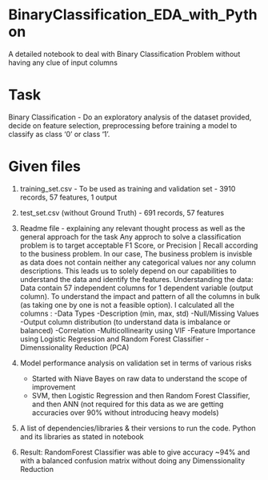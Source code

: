 # BinaryClassification_EDA_with_Python
A detailed notebook to deal with Binary Classification Problem without having any clue of input columns

# Task
Binary Classification - Do an exploratory analysis of the dataset provided, decide on feature selection, preprocessing before training a model to classify as class ‘0’ or class ‘1’.

# Given files 
1.	training_set.csv - To be used as training and validation set - 3910 records, 57 features, 1 output
2.	test_set.csv (without Ground Truth) - 691 records, 57 features

1.	Readme file - explaining any relevant thought process as well as the general approach for the task
    Any approch to solve a classification problem is to target acceptable F1 Score, or Precision | Recall according to the business problem.
    In our case, The business problem is invisble as data does not contain neither any categorical values nor any column descriptions. This leads us to solely depend on     our capabilities to understand the data and identify the features.
    Understanding the data: 
    Data contain 57 independent columns for 1 dependent variable (output column). To understand the impact and pattern of all the columns in bulk (as taking one by one        is not a feasible option). I calculated all the columns :
    -Data Types
    -Description (min, max, std)
    -Null/Missing Values
    -Output column distribution (to understand data is imbalance or balanced)
    -Correlation
    -Multicollinearity using VIF
    -Feature Importance using Logistic Regression and Random Forest Classifier
    -Dimenssionality Reduction (PCA)
2.	Model performance analysis on validation set in terms of various risks
    - Started with Niave Bayes on raw data to understand the scope of improvement 
    - SVM, then Logistic Regression and then Random Forest Classifier, and then ANN (not required for this data as we are getting accuracies over 90% without introducing     heavy models)

3.	A list of dependencies/libraries & their versions to run the code.
    Python and its libraries as stated in notebook
  
4. Result:
    RandomForest Classifier was able to give accuracy ~94% and with a balanced confusion matrix without doing any Dimenssionality Reduction


